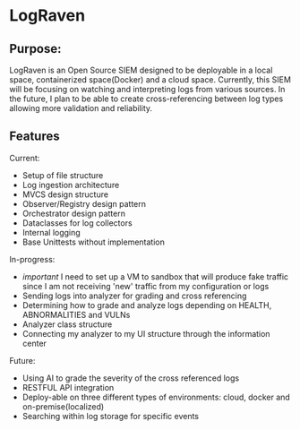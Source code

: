 # LogRaven

## Purpose:
LogRaven is an Open Source SIEM designed to be deployable in a local space, containerized space(Docker) and a cloud space.
Currently, this SIEM will be focusing on watching and interpreting logs from various sources. In the future, I plan
to be able to create cross-referencing between log types allowing more validation and reliability. 


## Features
Current:
- Setup of file structure
- Log ingestion architecture
- MVCS design structure
- Observer/Registry design pattern
- Orchestrator design pattern
- Dataclasses for log collectors
- Internal logging
- Base Unittests without implementation

In-progress:
- *important* I need to set up a VM to sandbox that will produce fake traffic since I am not receiving 'new' traffic from my configuration or logs
- Sending logs into analyzer for grading and cross referencing
- Determining how to grade and analyze logs depending on HEALTH, ABNORMALITIES and VULNs
- Analyzer class structure
- Connecting my analyzer to my UI structure through the information center

Future:
- Using AI to grade the severity of the cross referenced logs
- RESTFUL API integration
- Deploy-able on three different types of environments: cloud, docker and on-premise(localized)
- Searching within log storage for specific events